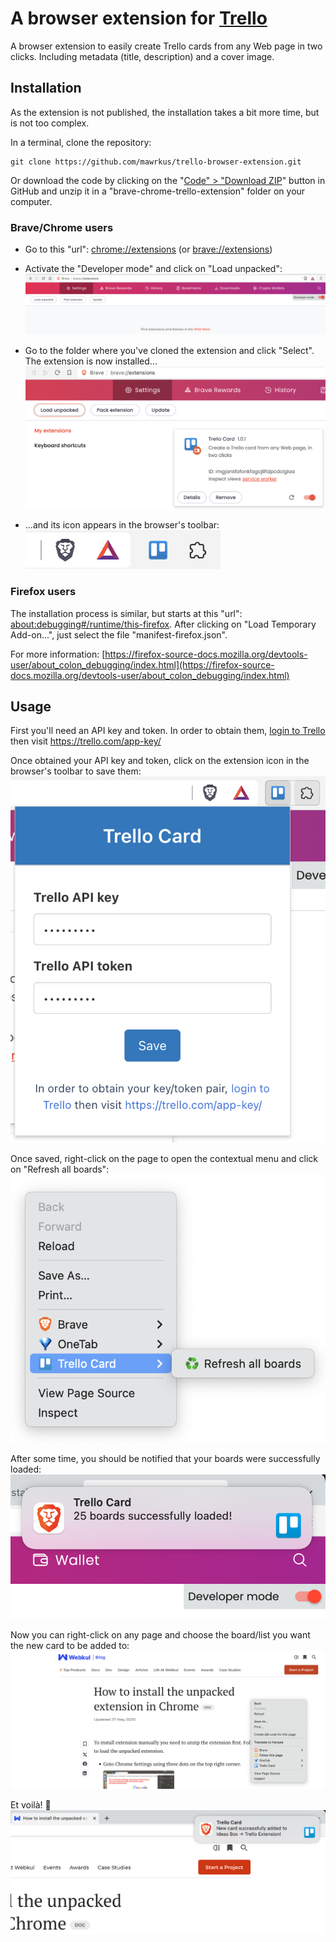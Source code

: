 # A browser extension for [Trello](https://trello.com/)

A browser extension to easily create Trello cards from any Web page in two clicks. Including metadata (title, description) and a cover image.

## Installation

As the extension is not published, the installation takes a bit more time, but is not too complex.

In a terminal, clone the repository:

```shell
git clone https://github.com/mawrkus/trello-browser-extension.git
```

Or download the code by clicking on the "[Code" > "Download ZIP](https://github.com/mawrkus/trello-browser-extension/archive/refs/heads/master.zip)" button in GitHub and unzip it in a "brave-chrome-trello-extension" folder on your computer.

### Brave/Chrome users

- Go to this "url": [chrome://extensions](chrome://extensions) (or [brave://extensions](brave://extensions))
- Activate the "Developer mode" and click on "Load unpacked":
  <img src="docs/images/settings-developer-mode.png" alt="Extension settings" />

- Go to the folder where you've cloned the extension and click "Select". The extension is now installed...
  <img src="docs/images/extension-details.png" alt="Extension details" />

- ...and its icon appears in the browser's toolbar:
  <br /><img src="docs/images/toolbar-with-extension.png" alt="Extension icon in toolbar" />

### Firefox users

The installation process is similar, but starts at this "url": [about:debugging#/runtime/this-firefox](about:debugging#/runtime/this-firefox). After clicking on "Load Temporary Add-on...", just select the file "manifest-firefox.json".

For more information: [https://firefox-source-docs.mozilla.org/devtools-user/about_colon_debugging/index.html](https://firefox-source-docs.mozilla.org/devtools-user/about_colon_debugging/index.html)

## Usage

First you'll need an API key and token.
In order to obtain them, <a href="https://trello.com/login" target="_blank">login to Trello</a> then visit <a href="https://trello.com/app-key/" target="_blank">https://trello.com/app-key/</a>

Once obtained your API key and token, click on the extension icon in the browser's toolbar to save them:
<img src="docs/images/extension-popup.png" alt="Trello Card popup" />

Once saved, right-click on the page to open the contextual menu and click on "Refresh all boards":
<img src="docs/images/extension-refresh.png" alt ="Refresh menu item" />

After some time, you should be notified that your boards were successfully loaded:
<img src="docs/images/extension-boards-loaded-notification.png" alt="Boards loaded notification" />

Now you can right-click on any page and choose the board/list you want the new card to be added to:
<img src="docs/images/extension-menu.png" alt="Trello Card menu" />

Et voilà! 🎉
<img src="docs/images/extension-card-added-notification.png" alt="Card added notification" />
